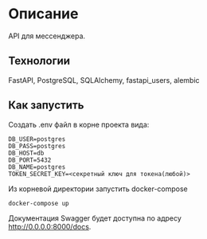 # Описание

API для мессенджера.

## Технологии

FastAPI, PostgreSQL, SQLAlchemy, fastapi_users, alembic

## Как запустить

Создать .env файл в корне проекта вида:

```env
DB_USER=postgres
DB_PASS=postgres
DB_HOST=db
DB_PORT=5432
DB_NAME=postgres
TOKEN_SECRET_KEY=<секретный ключ для токена(любой)>
```

Из корневой директории запустить docker-compose

```bash
docker-compose up
```

Документация Swagger будет доступна по адресу <http://0.0.0.0:8000/docs>.
